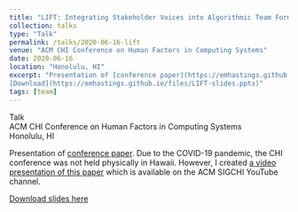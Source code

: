 ```yaml
---
title: "LIFT: Integrating Stakeholder Voices into Algorithmic Team Formation"
collection: talks
type: "Talk"
permalink: /talks/2020-06-16-lift
venue: "ACM CHI Conference on Human Factors in Computing Systems"
date: 2020-06-16
location: "Honolulu, HI"
excerpt: "Presentation of [conference paper](https://emhastings.github.io/publication/2020-04-25-lift). Due to the COVID-19 pandemic, the CHI conference was not held physically in Hawaii. However, I created [a video presentation of this paper](https://youtu.be/jrTipQ06x_o) which is available on the ACM SIGCHI YouTube channel.  
[Download](https://emhastings.github.io/files/LIFT-slides.pptx)"
tags: [team]
---
```


Talk  
ACM CHI Conference on Human Factors in Computing Systems  
Honolulu, HI  

Presentation of [conference paper](https://emhastings.github.io/publication/2020-04-25-lift). Due to the COVID-19 pandemic, the CHI conference was not held physically in Hawaii. However, I created [a video presentation of this paper](https://youtu.be/jrTipQ06x_o) which is available on the ACM SIGCHI YouTube channel.

[Download slides here](https://emhastings.github.io/files/LIFT-slides.pptx)
